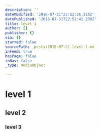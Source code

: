```yaml
---
description: ''
dateModified: '2016-07-31T22:52:36.315Z'
datePublished: '2016-07-31T22:52:42.230Z'
title: level 1
author: []
publisher: {}
via: {}
starred: false
sourcePath: _posts/2016-07-31-level-1.md
inFeed: true
hasPage: false
inNav: false
_type: MediaObject

---
```

# level 1

## level 2

### level 3